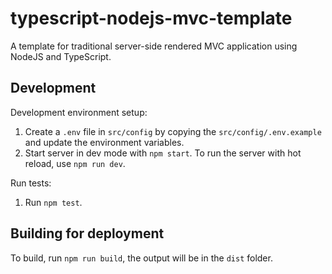 # typescript-nodejs-mvc-template
A template for traditional server-side rendered MVC application using NodeJS and TypeScript.

## Development
Development environment setup:
1. Create a `.env` file in `src/config` by copying the `src/config/.env.example` and update the environment variables.
2. Start server in dev mode with `npm start`. To run the server with hot reload, use `npm run dev`.

Run tests:
1. Run `npm test`.

## Building for deployment
To build, run `npm run build`, the output will be in the `dist` folder.
